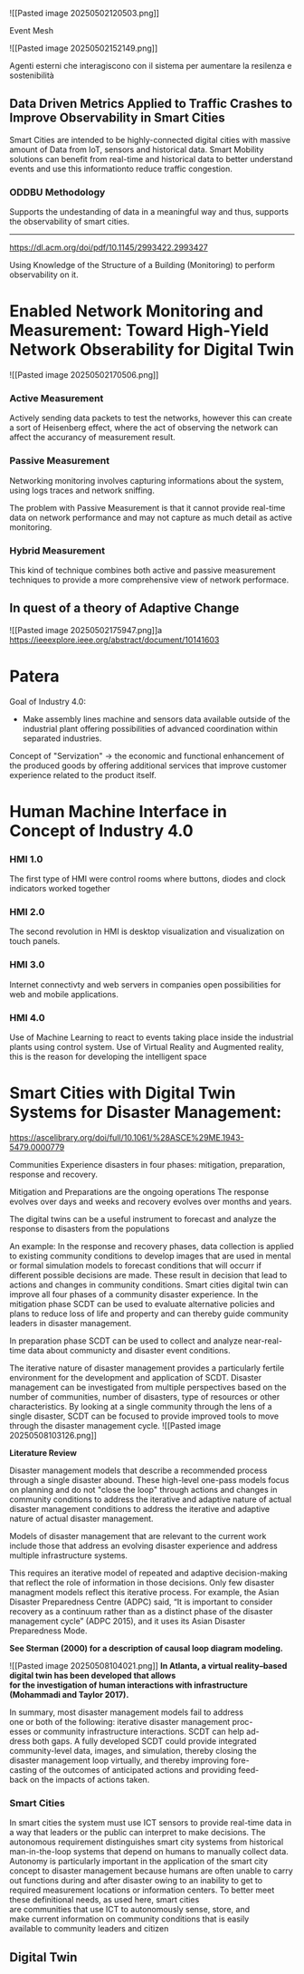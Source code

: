 ![[Pasted image 20250502120503.png]]





Event Mesh


![[Pasted image 20250502152149.png]]

Agenti esterni che interagiscono con il sistema per aumentare la resilenza e sostenibilità

## Data Driven Metrics Applied to Traffic Crashes to Improve Observability in Smart Cities

Smart Cities are intended to be highly-connected digital cities with massive amount of Data from IoT, sensors and historical data. 
Smart Mobility solutions can benefit from real-time and historical data to better understand events and use this informationto reduce traffic congestion.  

### ODDBU Methodology
Supports the undestanding of data in a meaningful way and thus, supports the observability of smart cities. 

****
https://dl.acm.org/doi/pdf/10.1145/2993422.2993427

Using Knowledge of the Structure of a Building (Monitoring) to perform observability on it.

# Enabled Network Monitoring and Measurement: Toward High-Yield Network Obserability for Digital Twin

![[Pasted image 20250502170506.png]]

### Active Measurement
Actively sending data packets to test the networks, however this can create a sort of Heisenberg effect, where the act of observing the network can affect the accurancy of measurement result.

### Passive Measurement
Networking monitoring involves capturing informations about the system, using logs traces and network sniffing.

The problem with Passive Measurement is that it cannot provide real-time data on network performance and may not capture as much detail as active monitoring.

### Hybrid Measurement
This kind of technique combines both active and passive measurement techniques to provide a more comprehensive view of network performace. 

## In quest of a theory of Adaptive Change


![[Pasted image 20250502175947.png]]a
https://ieeexplore.ieee.org/abstract/document/10141603

# Patera

Goal of Industry 4.0: 
- Make assembly lines machine and sensors data available outside of the industrial plant offering possibilities of advanced coordination within separated industries.

Concept of "Servization" -> the economic and functional enhancement of the produced goods by offering additional services that improve customer experience related to the product itself.

# Human Machine Interface in Concept of Industry 4.0


### HMI 1.0
The first type of HMI were control rooms where buttons, diodes and clock indicators worked together
### HMI 2.0
The second revolution in HMI is desktop visualization and visualization on touch panels. 
### HMI 3.0
Internet connectivty and web servers in companies open possibilities for web and mobile applications. 
### HMI 4.0
Use of Machine Learning to react to events taking place inside the industrial plants using control system. Use of Virtual Reality and Augmented reality, this is the reason for developing the intelligent space


# Smart Cities with Digital Twin Systems for Disaster Management:
https://ascelibrary.org/doi/full/10.1061/%28ASCE%29ME.1943-5479.0000779

Communities Experience disasters in four phases: mitigation, preparation, response and recovery.

Mitigation and Preparations are the ongoing operations
The response evolves over days and weeks and recovery evolves over months and years. 

The digital twins can be a useful instrument to forecast and analyze the response to disasters from the populations

An example: 
In the response and recovery phases, data collection is applied to existing community conditions to develop images that are used in mental or formal simulation models to forecast conditions that will occurr if different possible decisions are made.
These result in decision that lead to actions and changes in community conditions.
Smart cities digital twin can improve all four phases of a community disaster experience.
In the mitigation phase SCDT can be used to evaluate alternative policies and plans to reduce loss of life and property and can thereby guide community leaders in disaster management.

In preparation phase SCDT can be used to collect and analyze near-real-time data about communicty and disaster event conditions. 

The iterative nature of disaster management provides a particularly fertile environment for the development and application of SCDT. 
Disaster management can be investigated from multiple perspectives based on the number of communities, number of disasters, type of resources or other characteristics. By looking at a single community through the lens of a single disaster, SCDT can be focused to provide improved tools to move through the disaster management cycle. 
![[Pasted image 20250508103126.png]]

**Literature Review**

Disaster management models that describe a recommended process through a single disaster abound.
These high-level one-pass models focus on planning and do not "close the loop" through actions and changes in community conditions to address the iterative and adaptive nature of actual disaster management conditions to address the iterative and adaptive nature of actual disaster management.

Models of disaster management that are relevant to the current work include those that address an evolving disaster experience and address multiple infrastructure systems.

This requires an iterative model of repeated and adaptive decision-making that reflect the role of information in those decisions. Only few disaster managment  models reflect this iterative process.
For example, the Asian Disaster Preparedness Centre (ADPC) said, “It is important to consider recovery as a continuum rather than as a distinct phase of the disaster management cycle” (ADPC 2015), and it uses its Asian Disaster  
Preparedness Mode.

**See Sterman (2000) for a description of  causal loop diagram modeling.**

![[Pasted image 20250508104021.png]]
**In Atlanta, a virtual reality–based digital twin has been developed that allows**  
**for the investigation of human interactions with infrastructure**  
**(Mohammadi and Taylor 2017).**


In summary, most disaster management models fail to address  
one or both of the following: iterative disaster management proc-  
esses or community infrastructure interactions. SCDT can help ad-  
dress both gaps. A fully developed SCDT could provide integrated  
community-level data, images, and simulation, thereby closing the  
disaster management loop virtually, and thereby improving fore-  
casting of the outcomes of anticipated actions and providing feed-  
back on the impacts of actions taken.

### Smart Cities
In smart cities the system must use ICT sensors to provide real-time data in a way that leaders or the public can interpret to make decisions. The autonomous requirement distinguishes smart city systems from historical man-in-the-loop systems that depend on humans to manually collect data. Autonomy is particularly important in the application of the smart city concept to disaster management because humans are often unable to carry out functions during and after disaster owing to an inability to get to required measurement locations or information centers.
To better meet these definitional needs, as used here, smart cities  
are communities that use ICT to autonomously sense, store, and  
make current information on community conditions that is easily  
available to community leaders and citizen

## Digital Twin






